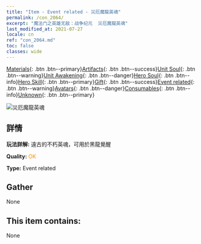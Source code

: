 ```yaml
---
title: "Item - Event related - 災厄魔龍英魂"
permalink: /con_2064/
excerpt: "魔法门之英雄无敌：战争纪元  災厄魔龍英魂"
last_modified_at: 2021-07-27
locale: cn
ref: "con_2064.md"
toc: false
classes: wide
---
```

 [Materials](/ItemsCN/){: .btn .btn--primary}[Artifacts](/ItemsCN/Artifacts/){: .btn .btn--success}[Unit Soul](/ItemsCN/UnitSoul/){: .btn .btn--warning}[Unit Awakening](/ItemsCN/UnitAwakening/){: .btn .btn--danger}[Hero Soul](/ItemsCN/HeroSoul/){: .btn .btn--info}[Hero Skill](/ItemsCN/HeroSkill/){: .btn .btn--primary}[Gift](/ItemsCN/Gift/){: .btn .btn--success}[Event related](/ItemsCN/Events/){: .btn .btn--warning}[Avatars](/ItemsCN/Avatars/){: .btn .btn--danger}[Consumables](/ItemsCN/Consumables/){: .btn .btn--info}[Unknown](/ItemsCN/Unknown/){: .btn .btn--primary}

 ![災厄魔龍英魂](/images/t/juexing_707.png)

## 詳情
 **玩法詳解:** 遠古的不朽英魂，可用於黑龍覺醒

 **Quality:** <span style="color: #FF8C00">OK</span>

 **Type:** Event related

## Gather

  None

## This item contains:

  None

